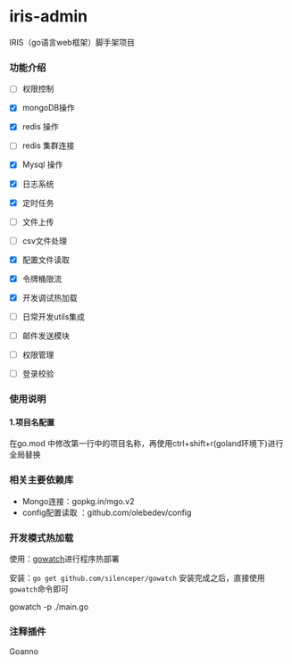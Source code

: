 # iris-admin
IRIS（go语言web框架）脚手架项目


### 功能介绍
- [ ] 权限控制
- [x] mongoDB操作
- [x] redis 操作
- [ ] redis 集群连接
- [x] Mysql 操作
- [x] 日志系统
- [x] 定时任务
- [ ] 文件上传
- [ ] csv文件处理
- [x] 配置文件读取
- [x] 令牌桶限流
- [x] 开发调试热加载
- [ ] 日常开发utils集成
- [ ] 邮件发送模块
- [ ] 权限管理
- [ ] 登录校验


### 使用说明
#### 1.项目名配置
在go.mod 中修改第一行中的项目名称，再使用ctrl+shift+r(goland环境下)进行全局替换


### 相关主要依赖库

- Mongo连接：gopkg.in/mgo.v2
- config配置读取 ：github.com/olebedev/config 


### 开发模式热加载
使用：[gowatch](https://github.com/silenceper/gowatch)进行程序热部署

安装：`go get github.com/silenceper/gowatch`
安装完成之后，直接使用`gowatch`命令即可

gowatch -p ./main.go


### 注释插件
Goanno